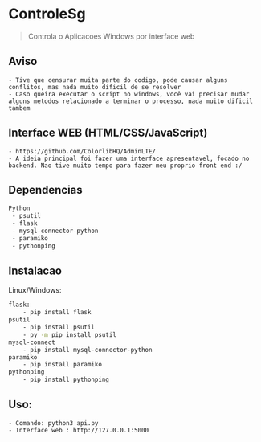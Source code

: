 # ControleSg
> Controla o Aplicacoes Windows por interface web

## Aviso
    - Tive que censurar muita parte do codigo, pode causar alguns conflitos, mas nada muito dificil de se resolver
    - Caso queira executar o script no windows, você vai precisar mudar alguns metodos relacionado a terminar o processo, nada muito dificil tambem

## Interface WEB (HTML/CSS/JavaScript)
    - https://github.com/ColorlibHQ/AdminLTE/
    - A ideia principal foi fazer uma interface apresentavel, focado no backend. Nao tive muito tempo para fazer meu proprio front end :/

## Dependencias
```sh
Python
 - psutil
 - flask
 - mysql-connector-python
 - paramiko
 - pythonping
```

## Instalacao
Linux/Windows:
```sh
flask:
    - pip install flask  
psutil
    - pip install psutil
    - py -m pip install psutil
mysql-connect
    - pip install mysql-connector-python
paramiko
    - pip install paramiko
pythonping
    - pip install pythonping
```

## Uso:
    - Comando: python3 api.py
    - Interface web : http://127.0.0.1:5000